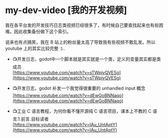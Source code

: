 # my-dev-video [我的开发视频]
我在各平台发的开发技巧日志类视频已经很多了，有时候自己要查找起来也有些困难。因此收集备份做下这个索引。

说来也有点搞笑，我在 B 站上的粉丝量太高了导致我有些视频不敢乱发。所以 youtube 上的其实比较完整 :)..

- 📺开发日志，godot中一个脚本就是其实就是一个类，定义的变量其实都是类成员  
[https://www.youtube.com/watch?v=sTWpjvQVESg](https://www.youtube.com/watch?v=sTWpjvQVESg)

- 📺开发日志，godot 补发一个我觉得很重要的 unhandled input 概念  
[https://www.youtube.com/watch?v=dEwGoBNNaqo](https://www.youtube.com/watch?v=dEwGoBNNaqo)

- 📺工业 C 语言教程，为何你看不懂开源纯 C 语言项目，课本上不教的 C 语言.1.前言.目标读者  
[https://www.youtube.com/watch?v=IAu_UntAptY](https://www.youtube.com/watch?v=IAu_UntAptY)


